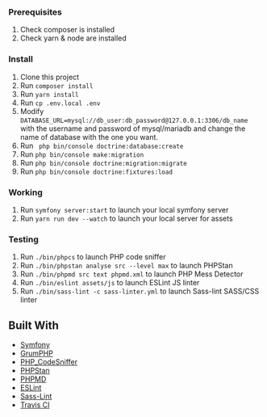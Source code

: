 ### Prerequisites

1. Check composer is installed
2. Check yarn & node are installed

### Install

1. Clone this project
2. Run `composer install`
3. Run `yarn install`
4. Run `cp .env.local .env`
5. Modify `DATABASE_URL=mysql://db_user:db_password@127.0.0.1:3306/db_name` with the username and password of mysql/mariadb and change the name of database with the one you want.
6. Run ` php bin/console doctrine:database:create`
7. Run `php bin/console make:migration`
8. Run `php bin/console doctrine:migration:migrate`
9. Run `php bin/console doctrine:fixtures:load`

### Working

1. Run `symfony server:start` to launch your local symfony server
2. Run `yarn run dev --watch` to launch your local server for assets

### Testing

1. Run `./bin/phpcs` to launch PHP code sniffer
2. Run `./bin/phpstan analyse src --level max` to launch PHPStan
3. Run `./bin/phpmd src text phpmd.xml` to launch PHP Mess Detector
3. Run `./bin/eslint assets/js` to launch ESLint JS linter
3. Run `./bin/sass-lint -c sass-linter.yml` to launch Sass-lint SASS/CSS linter

## Built With

* [Symfony](https://github.com/symfony/symfony)
* [GrumPHP](https://github.com/phpro/grumphp)
* [PHP_CodeSniffer](https://github.com/squizlabs/PHP_CodeSniffer)
* [PHPStan](https://github.com/phpstan/phpstan)
* [PHPMD](http://phpmd.org)
* [ESLint](https://eslint.org/)
* [Sass-Lint](https://github.com/sasstools/sass-lint)
* [Travis CI](https://github.com/marketplace/travis-ci)
